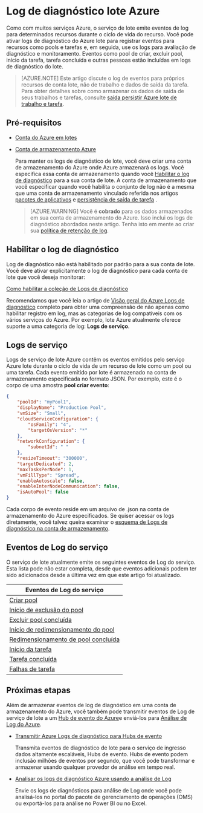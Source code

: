 <properties
   pageTitle="Log de diagnóstico lote Azure | Microsoft Azure"
   description="Gravar e analisar os eventos de log de diagnóstico para recursos de conta do Azure lote como pools e tarefas."
   services="batch"
   documentationCenter=""
   authors="mmacy"
   manager="timlt"
   editor=""/>

<tags
   ms.service="batch"
   ms.devlang="na"
   ms.topic="article"
   ms.tgt_pltfrm="multiple"
   ms.workload="big-compute"
   ms.date="10/12/2016"
   ms.author="marsma"/>

# <a name="azure-batch-diagnostic-logging"></a>Log de diagnóstico lote Azure

Como com muitos serviços Azure, o serviço de lote emite eventos de log para determinados recursos durante o ciclo de vida do recurso. Você pode ativar logs de diagnóstico do Azure lote para registrar eventos para recursos como pools e tarefas e, em seguida, use os logs para avaliação de diagnóstico e monitoramento. Eventos como pool de criar, excluir pool, início da tarefa, tarefa concluída e outras pessoas estão incluídas em logs de diagnóstico do lote.

>[AZURE.NOTE] Este artigo discute o log de eventos para próprios recursos de conta lote, não de trabalho e dados de saída da tarefa. Para obter detalhes sobre como armazenar os dados de saída de seus trabalhos e tarefas, consulte [saída persistir Azure lote de trabalho e tarefa](batch-task-output.md).

## <a name="prerequisites"></a>Pré-requisitos

* [Conta do Azure em lotes](batch-account-create-portal.md)

* [Conta de armazenamento Azure](../storage/storage-create-storage-account.md#create-a-storage-account)

  Para manter os logs de diagnóstico de lote, você deve criar uma conta de armazenamento do Azure onde Azure armazenará os logs. Você especifica essa conta de armazenamento quando você [Habilitar o log de diagnóstico](#enable-diagnostic-logging) para a sua conta de lote. A conta de armazenamento que você especificar quando você habilita o conjunto de log não é a mesma que uma conta de armazenamento vinculado referida nos artigos [pacotes de aplicativos](batch-application-packages.md) e [persistência de saída de tarefa](batch-task-output.md) .

  >[AZURE.WARNING] Você é **cobrado** para os dados armazenados em sua conta de armazenamento do Azure. Isso inclui os logs de diagnóstico abordados neste artigo. Tenha isto em mente ao criar sua [política de retenção de log](../monitoring-and-diagnostics/monitoring-archive-diagnostic-logs.md).

## <a name="enable-diagnostic-logging"></a>Habilitar o log de diagnóstico

Log de diagnóstico não está habilitado por padrão para a sua conta de lote. Você deve ativar explicitamente o log de diagnóstico para cada conta de lote que você deseja monitorar:

[Como habilitar a coleção de Logs de diagnóstico](../monitoring-and-diagnostics/monitoring-overview-of-diagnostic-logs.md#how-to-enable-collection-of-diagnostic-logs)

Recomendamos que você leia o artigo de [Visão geral do Azure Logs de diagnóstico](../monitoring-and-diagnostics/monitoring-overview-of-diagnostic-logs.md) completo para obter uma compreensão de não apenas como habilitar registro em log, mas as categorias de log compatíveis com os vários serviços do Azure. Por exemplo, lote Azure atualmente oferece suporte a uma categoria de log: **Logs de serviço**.

## <a name="service-logs"></a>Logs de serviço

Logs de serviço de lote Azure contêm os eventos emitidos pelo serviço Azure lote durante o ciclo de vida de um recurso de lote como um pool ou uma tarefa. Cada evento emitido por lote é armazenado na conta de armazenamento especificada no formato JSON. Por exemplo, este é o corpo de uma amostra **pool criar evento**:

```json
{
    "poolId": "myPool1",
    "displayName": "Production Pool",
    "vmSize": "Small",
    "cloudServiceConfiguration": {
        "osFamily": "4",
        "targetOsVersion": "*"
    },
    "networkConfiguration": {
        "subnetId": " "
    },
    "resizeTimeout": "300000",
    "targetDedicated": 2,
    "maxTasksPerNode": 1,
    "vmFillType": "Spread",
    "enableAutoscale": false,
    "enableInterNodeCommunication": false,
    "isAutoPool": false
}
```

Cada corpo de evento reside em um arquivo de .json na conta de armazenamento do Azure especificados. Se quiser acessar os logs diretamente, você talvez queira examinar o [esquema de Logs de diagnóstico na conta de armazenamento](../monitoring-and-diagnostics/monitoring-archive-diagnostic-logs.md#schema-of-diagnostic-logs-in-the-storage-account).

## <a name="service-log-events"></a>Eventos de Log do serviço

O serviço de lote atualmente emite os seguintes eventos de Log do serviço. Esta lista pode não estar completa, desde que eventos adicionais podem ter sido adicionados desde a última vez em que este artigo foi atualizado.

| **Eventos de Log do serviço** |
| ------------------ |
| [Criar pool][pool_create] |
| [Início de exclusão do pool][pool_delete_start] |
| [Excluir pool concluída][pool_delete_complete] |
| [Início de redimensionamento do pool][pool_resize_start] |
| [Redimensionamento de pool concluída][pool_resize_complete] |
| [Início da tarefa][task_start] |
| [Tarefa concluída][task_complete] |
| [Falhas de tarefa][task_fail] |

## <a name="next-steps"></a>Próximas etapas

Além de armazenar eventos de log de diagnóstico em uma conta de armazenamento do Azure, você também pode transmitir eventos de Log de serviço de lote a um [Hub de evento do Azure](../event-hubs/event-hubs-what-is-event-hubs.md)e enviá-los para [Análise de Log do Azure](../log-analytics/log-analytics-overview.md).

* [Transmitir Azure Logs de diagnóstico para Hubs de evento](../monitoring-and-diagnostics/monitoring-stream-diagnostic-logs-to-event-hubs.md)

  Transmita eventos de diagnóstico de lote para o serviço de ingresso dados altamente escaláveis, Hubs de evento. Hubs de evento podem inclusão milhões de eventos por segundo, que você pode transformar e armazenar usando qualquer provedor de análise em tempo real.

* [Analisar os logs de diagnóstico Azure usando a análise de Log](../log-analytics/log-analytics-azure-storage-json.md)

  Envie os logs de diagnósticos para análise de Log onde você pode analisá-los no portal do pacote de gerenciamento de operações (OMS) ou exportá-los para análise no Power BI ou no Excel.

[pool_create]: https://msdn.microsoft.com/library/azure/mt743615.aspx
[pool_delete_start]: https://msdn.microsoft.com/library/azure/mt743610.aspx
[pool_delete_complete]: https://msdn.microsoft.com/library/azure/mt743618.aspx
[pool_resize_start]: https://msdn.microsoft.com/library/azure/mt743609.aspx
[pool_resize_complete]: https://msdn.microsoft.com/library/azure/mt743608.aspx
[task_start]: https://msdn.microsoft.com/library/azure/mt743616.aspx
[task_complete]: https://msdn.microsoft.com/library/azure/mt743612.aspx
[task_fail]: https://msdn.microsoft.com/library/azure/mt743607.aspx
